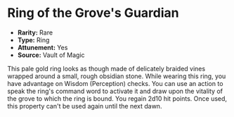 # Ring of the Grove's Guardian

- **Rarity:** Rare
- **Type:** Ring
- **Attunement:** Yes
- **Source:** Vault of Magic

This pale gold ring looks as though made of delicately braided vines wrapped around a small, rough obsidian stone. While wearing this ring, you have advantage on Wisdom (Perception) checks. You can use an action to speak the ring's command word to activate it and draw upon the vitality of the grove to which the ring is bound. You regain 2d10 hit points. Once used, this property can't be used again until the next dawn.
